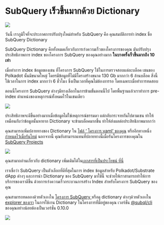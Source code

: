 # SubQuery เร็วขึ้นมากด้วย Dictionary

![](https://miro.medium.com/max/1400/1*iEQbr-KZNIkztylVowAuaQ.png)

วันนี้ เราภูมิใจที่จะประกาศการปรับปรุงใหม่สำหรับ SubQuery คือ คุณสมบัติการทำ index ชื่อ SubQuery Dictionary

SubQuery Dictionary คือทั้งหมดเกี่ยวกับการเร่งความเร็วของโครงการของคุณ มันปรับปรุงประสิทธิภาพการ index ของโครงการ SubQuery ของคุณอย่างมาก **ในบางครั้งเร็วขึ้นมากถึง 10 เท่า**

เมื่อทำการ index ข้อมูลของเชน ที่โครงการ SubQuery ใช้ในการตรวจสอบแต่ละบล็อค เชนของ Polkadot นั้นมีขนาดใหญ่ โดยรมีข้อมูลที่ไม่มีโครงสร้างขนาด 130 Gb มากกว่า 6 ล้านบล็อค สิ่งนี้ใช้เวลาในการ index มากกว่า 6 ชั่วโมง ซึ่งเป็นเวลาที่คุณไม่ต้องการรอ โดยเฉพาะเมื่อทำการทดสอบ

ตอนนี้โครงการ SubQuery ต่างๆมีทางเลือกในการข้ามขั้นตอนนี้ไป โดยพื้นฐานแล้วเราทำการ pre-index ตำแหน่งของเหตุการณ์ทั้งหมดไว้ในเชนเดียว

![](https://miro.medium.com/max/1400/1*uIjz8W4TG9Q0au9zoKbHVw.png)

ประสิทธิภาพจะดีขึ้นอย่างมากเมื่อข้อมูลไม่ใช่เหตุการณ์ธรรมดา แต่กลับกระจายกันไปตามเชน ทำให้เหมือนกับว่าข้อมูลนั้นหายาก Dictionary จะข้ามบล็อคมากขึ้น ทำให้ส่งผลต่อประสิทธิภาพมากกว่า

คุณสามารถเพิ่มปลายทางของ Dictionary ใน [ไฟล์ ‘ โครงการ.yaml’ ของคุณ](https://doc.subquery.network/create/manifest.html) หรืออีกทางหนึ่ง [กำหนดไว้เมื่อรันไทม์](https://doc.subquery.network/run/run.html#using-a-dictionary) นอกจากนี้ คุณยังสามารถแทนที่ปลายทางนี้เมื่อรันโครงการของคุณใน [SubQuery Projects](https://project.subquery.network/)

![](https://miro.medium.com/max/1400/1*xl4wENAv_oNingDQZyrtyw.png)

คุณสามาถอ่านเกี่ยวกับ dictionary เพิ่มเติมได้ใน[เอกสารที่เป็นประโยชน์ ที่นี่](https://doc.subquery.network/run/run.html#using-a-dictionary)

เราเชื่อว่า SubQuery เป็นตัวเลือกที่ดีที่สุดในการ index ข้อมูลสำหรับ Polkadot/Substrate dApp ต่างๆ และการนำ Dictionary ของ SubQuery มาใช้นี้ จะช่วยให้เราสามารถทำให้การบริการของเราดีขึ้น ด้วยการเร่งความเร็วกระบวนการสร้าง Index สำหรับโครงการ SubQuery ของคุณ

คุณสามารถทดลองด้วยตัวเองใน [โครงการ SubQuery ](https://project.subquery.network/) หรือดู dictionary ต่างๆด้วยตัวเองใน [explorer ของเรา](https://explorer.subquery.network/) ในการใช้งาน Dictionary ในโครงการที่มีอยู่ของคุณ เวอร์ชั่น [@subql/cli](https://www.npmjs.com/package/@subql/cli) ของคุณอย่างน้อยต้องเป็นเวอร์ชั่น 0.10.0

![](https://miro.medium.com/max/1400/1*CrbWsx1rFiBNjkCepxbkPQ.png)
